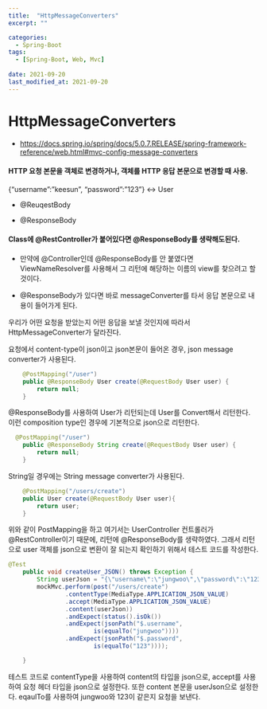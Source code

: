 ```yaml
---
title:  "HttpMessageConverters"
excerpt: ""

categories:
  - Spring-Boot
tags:
  - [Spring-Boot, Web, Mvc]
 
date: 2021-09-20
last_modified_at: 2021-09-20
---
```




# HttpMessageConverters



- https://docs.spring.io/spring/docs/5.0.7.RELEASE/spring-framework-reference/web.html#mvc-config-message-converters

#### HTTP 요청 본문을 객체로 변경하거나, 객체를 HTTP 응답 본문으로 변경할 때 사용. 

{“username”:”keesun”, “password”:”123”} <-> User

- @ReuqestBody

- @ResponseBody



#### Class에 @RestController가 붙어있다면 @ResponseBody를 생략해도된다.

- 만약에 @Controller인데 @ResponseBody를 안 붙였다면 ViewNameResolver를 사용해서 그 리턴에 해당하는 이름의 view를 찾으려고 할 것이다.

- @ResponseBody가 있다면 바로 messageConverter를 타서 응답 본문으로 내용이 들어가게 된다.

  

우리가 어떤 요청을 받았는지 어떤 응답을 보낼 것인지에 따라서 HttpMessageConverter가 달라진다.

요청에서 content-type이 json이고 json본문이 들어온 경우, json message converter가 사용된다.

```java
    @PostMapping("/user")
    public @ResponseBody User create(@RequestBody User user) {
        return null;
    }
```

@ResponseBody를 사용하여 User가 리턴되는데 User를 Convert해서 리턴한다. 이런 composition type인 경우에 기본적으로 json으로 리턴한다.

```java
  @PostMapping("/user")
    public @ResponseBody String create(@RequestBody User user) {
        return null;
    }
```

String일 경우에는 String message converter가 사용된다.



```java
    @PostMapping("/users/create")
    public User create(@RequestBody User user){
        return user;
    }
```

위와 같이 PostMapping을 하고 여기서는 UserController 컨트롤러가 @RestController이기 때문에, 리턴에 @ResponseBody를 생략하였다. 그래서 리턴으로 user 객체를 json으로 변환이 잘 되는지 확인하기 위해서 테스트 코드를 작성한다.

```java
@Test
    public void createUser_JSON() throws Exception {
        String userJson = "{\"username\":\"jungwoo\",\"password\":\"123\"}";
        mockMvc.perform(post("/users/create")
                .contentType(MediaType.APPLICATION_JSON_VALUE)
                .accept(MediaType.APPLICATION_JSON_VALUE)
                .content(userJson))
                .andExpect(status().isOk())
                .andExpect(jsonPath("$.username",
                        is(equalTo("jungwoo"))))
                .andExpect(jsonPath("$.password",
                        is(equalTo("123"))));

    }
```

테스트 코드로 contentType을 사용하여 content의 타입을 json으로, accept를 사용하여 요청 헤더 타입을 json으로 설정한다. 또한 content 본문을 userJson으로 설정한다. eqaulTo를 사용하여 jungwoo와 123이 같은지 요청을 보낸다. 
